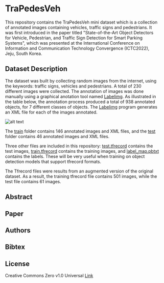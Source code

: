 # TraPedesVeh
This repository contains the TraPedesVeh mini dataset which is a collection of annotated images containing vehicles, traffic signs and pedestrians. It was first introduced in the paper titled "State-of-the-Art Object Detectors for Vehicle, Pedestrian, and Traffic Sign Detection for Smart Parking Systems", which was presented at the International Conference on Information and Communication Technology Convergence (ICTC2022), Jeju, South Korea. 


## Dataset Description
The dataset was built by collecting random images from the internet, using the keywords: traffic signs, vehicles and pedestrians. A total of 230 different images were collected. The annotation of images was done manually using a graphical anotation tool named [Labelimg](https://github.com/tzutalin/labelImg). As illustrated in the table below, the annotation process produced a total of 938 annotated objects, for 7 different classes of objects. The [Labelimg](https://github.com/tzutalin/labelImg) program generates an XML file for each of the images annotated.

![alt text](https://github.com/Judith989/TraPedesVeh-A-mini-Dataset-for-Intelligent-Transportation-Systems/blob/main/dataset-stat.jpg)

The [train](https://github.com/Judith989/TraPedesVeh-A-mini-Dataset-for-Intelligent-Transportation-Systems/tree/main/train) folder contains 146 annotated images and XML files, and the [test](https://github.com/Judith989/TraPedesVeh-A-mini-Dataset-for-Intelligent-Transportation-Systems/tree/main/test) folder contains 46 annotated images and XML files.

Three other files are included in this repository: [test.tfrecord](https://github.com/Judith989/TraPedesVeh-A-mini-Dataset-for-Intelligent-Transportation-Systems/blob/main/test.tfrecord) contains the test images, [train.tfrecord](https://github.com/Judith989/TraPedesVeh-A-mini-Dataset-for-Intelligent-Transportation-Systems/blob/main/train.tfrecord) contains the training images, and [label_map.pbtxt](https://github.com/Judith989/TraPedesVeh-A-mini-Dataset-for-Intelligent-Transportation-Systems/blob/main/label_map.pbtxt) contains the labels. These will be very useful when training on object detection models that support tfrecord formats. 

The Tfrecord files were results from an augmented version of the original dataset. As a result, the training tfrecord file contains 501 images, while the test file contains 61 images. 

## Abstract



## Paper


## Authors


## Bibtex




## License 
Creative Commons Zero v1.0 Universal [Link](https://github.com/Judith989/TraPedesVeh-A-mini-Dataset-for-Intelligent-Transportation-Systems/blob/main/LICENSE)
